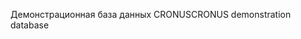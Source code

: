 <span data-ttu-id="82dde-101">Демонстрационная база данных CRONUS</span><span class="sxs-lookup"><span data-stu-id="82dde-101">CRONUS demonstration database</span></span>